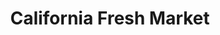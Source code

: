 ---
title: "California Fresh Market"
url: /pismo-beach/california-fresh-market/
shop: supermarket
---